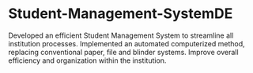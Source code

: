 # Student-Management-SystemDE
Developed an efficient Student Management System to streamline all institution processes. Implemented an automated computerized method, replacing conventional paper, file and blinder systems. Improve overall efficiency and organization within the institution.

